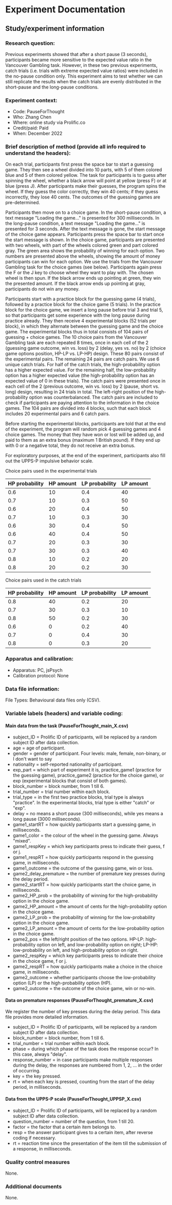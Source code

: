 # Experiment Documentation

## Study/experiment information

### Research question:

Previous experiments showed that after a short pause (3 seconds), participants became more sensitive to the expected value ratio in the Vancouver Gambling task. However, in these two previous experiments, catch trials (i.e. trials with extreme expected value ratios) were included in the no-pause condition only. This experiment aims to test whether we can still replicate the results when the catch trials are evenly distributed in the short-pause and the long-pause conditions.

### Experiment context:

-	Code: PauseForThought
-	Who: Zhang Chen
-	Where: online study via Prolific.co
-	Credit/paid: Paid
-	When: December 2022

### Brief description of method (provide all info required to understand the headers):

On each trial, participants first press the space bar to start a guessing game. They then see a wheel divided into 10 parts, with 5 of them colored blue and 5 of them colored yellow. The task for participants is to guess after spinning the wheel, whether a black arrow will point at yellow (press F) or at blue (press J). After participants make their guesses, the program spins the wheel. If they guess the color correctly, they win 40 cents; if they guess incorrectly, they lose 40 cents. The outcomes of the guessing games are pre-determined.

Participants then move on to a choice game. In the short-pause condition, a text message "Loading the game..." is presented for 300 milliseconds. In the long-pause condition, a text message "Loading the game..." is presented for 3 seconds. After the text message is gone, the start message of the choice game appears. Participants press the space bar to start once the start message is shown. In the choice game, participants are presented with two wheels, with part of the wheels colored green and part colored gray. The green area shows the probability of winning for each option. Two numbers are presented above the wheels, showing the amount of money participants can win for each option. We use the trials from the Vancouver Gambling task for the choice games (see below). Participants again press the F or the J key to choose wheel they want to play with. The chosen wheel is then spun. If the black arrow ends up pointing at green, they win the presented amount. If the black arrow ends up pointing at gray, participants do not win any money.

Participants start with a practice block for the guessing game (4 trials), followed by a practice block for the choice game (5 trials). In the practice block for the choice game, we insert a long pause before trial 3 and trial 5, so that participants get some experience with the long pause during practice already. They then receive 4 experimental blocks (52 trials per block), in which they alternate between the guessing game and the choice game. The experimental blocks thus in total consists of 104 pairs of guessing + choice games. The 10 choice pairs from the Vancouver Gambling task are each repeated 8 times, once in each cell of the 2 (guessing game outcome, win vs. loss) by 2 (delay, yes vs. no) by 2 (choice game options position, HP-LP vs. LP-HP) design. These 80 pairs consist of the experimental pairs. The remaining 24 pairs are catch pairs. We use 6 unique catch trials. For half of the catch trials, the high-probability option has a higher expected value. For the remaining half, the low-probability option has a higher expected value (the high-probability option has an expected value of 0 in these trials). The catch pairs were presented once in each cell of the 2 (previous outcome, win vs. loss) by 2 (pause, short vs. long) design, resulting in 24 trials in total. The left-right position of the high-probability option was counterbalanced. The catch pairs are included to check if participants are paying attention to the information in the choice games. The 104 pairs are divided into 4 blocks, such that each block includes 20 experimental pairs and 6 catch pairs.

Before starting the experimental blocks, participants are told that at the end of the experiment, the program will random pick 4 guessing games and 4 choice games. The money that they have won or lost will be added up, and paid to them as an extra bonus (maximum 1 British pound). If they end up with 0 or a negative total, they do not receive an extra bonus.

For exploratory purposes, at the end of the experiment, participants also fill out the UPPS-P impulsive behavior scale.

Choice pairs used in the experimental trials

| HP probability | HP amount | LP probability | LP amount |
|----------------|-----------|----------------|-----------|
| 0.6            | 10        | 0.4            | 40        |
| 0.7            | 10        | 0.3            | 50        |
| 0.6            | 20        | 0.4            | 50        |
| 0.7            | 10        | 0.3            | 30        |
| 0.6            | 30        | 0.4            | 50        |
| 0.6            | 40        | 0.4            | 50        |
| 0.7            | 20        | 0.3            | 30        |
| 0.7            | 30        | 0.3            | 40        |
| 0.8            | 10        | 0.2            | 20        |
| 0.8            | 20        | 0.2            | 30        |


Choice pairs used in the catch trials

| HP probability | HP amount | LP probability | LP amount |
|----------------|-----------|----------------|-----------|
| 0.8            | 40        | 0.2            | 20        |
| 0.7            | 30        | 0.3            | 10        |
| 0.8            | 50        | 0.2            | 30        |
| 0.6            | 0         | 0.2            | 40        |
| 0.7            | 0         | 0.4            | 30        |
| 0.8            | 0         | 0.3            | 20        |


### Apparatus and calibration:

- Apparatus: PC, jsPsych
- Calibration protocol: None

### Data file information:

File Types: Behavioural data files only (CSV).

### Variable labels (headers) and variable coding:

#### Main data from the task (PauseForThought_main_X.csv)

- subject_ID = Prolific ID of participants, will be replaced by a random subject ID after data collection.
- age = age of participant.
- gender = gender of participant. Four levels: male, female, non-binary, or I don't want to say
- nationality = self-reported nationality of participant.
- exp_part = which part of experiment it is, practice_game1 (practice for the guessing game), practice_game2 (practice for the choice game), or exp (experimental blocks that consist of both games).
- block_number = block number, from 1 till 6.
- trial_number = trial number within each block.
- trial_type = in the first two practice blocks, trial type is always "practice". In the experimental blocks, trial type is either "catch" or "exp".
- delay = no means a short pause (300 milliseconds), while yes means a long pause (3000 milliseconds).
- game1_startRT = how quickly participants start a guessing game, in milliseconds.
- game1_color = the colour of the wheel in the guessing game. Always "mixed".
- game1_respKey = which key participants press to indicate their guess, f or j.
- game1_respRT = how quickly participants respond in the guessing game, in milliseconds.
- game1_outcome = the outcome of the guessing game, win or loss.
- game2_delay_premature = the number of premature key presses during the delay period.
- game2_startRT = how quickly participants start the choice game, in milliseconds.
- game2_HP_prob = the probability of winning for the high-probability option in the choice game.
- game2_HP_amount = the amount of cents for the high-probability option in the choice game.
- game2_LP_prob = the probability of winning for the low-probability option in the choice game.
- game2_LP_amount = the amount of cents for the low-probability option in the choice game.
- game2_pos = the left/right position of the two options. HP-LP: high-probability option on left, and low-probability option on right; LP-HP: low-probability on left, and high-probability option on right.
- game2_respKey = which key participants press to indicate their choice in the choice game, f or j.
- game2_respRT = how quickly participants make a choice in the choice game, in milliseconds.
- game2_outcome = whether participants choose the low-probability option (LP) or the high-probability option (HP).
- game2_outcome = the outcome of the choice game, win or no-win.

#### Data on premature responses (PauseForThought_premature_X.csv)

We register the number of key presses during the delay period. This data file provides more detailed information.

- subject_ID = Prolific ID of participants, will be replaced by a random subject ID after data collection.
- block_number = block number, from 1 till 6.
- trial_number = trial number within each block.
- phase = during which phase of the task does the response occur? In this case, always "delay".
- response_number = in case participants make multiple responses during the delay, the responses are numbered from 1, 2, ... in the order of occurring.
- key = the key pressed.
- rt = when each key is pressed, counting from the start of the delay period, in milliseconds.

#### Data from the UPPS-P scale (PauseForThought_UPPSP_X.csv)

- subject_ID = Prolific ID of participants, will be replaced by a random subject ID after data collection.
-	question_number = number of the question, from 1 till 20.
- factor = the factor that a certain item belongs to.
- resp = the answer participant gives to a certain item, after reverse coding if necessary.
- rt = reaction time since the presentation of the item till the submission of a response, in milliseconds.

### Quality control measures
None.

### Additional documents
None.
